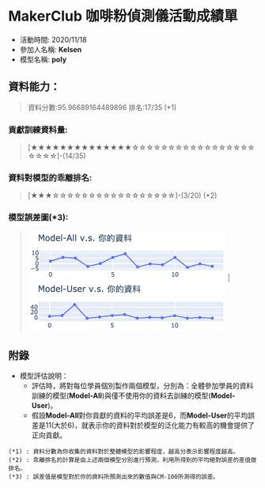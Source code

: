 # MakerClub 咖啡粉偵測儀活動成績單
* 活動時間: 2020/11/18
* 參加人名稱: **Kelsen**
* 模型名稱: **poly**
## 資料能力：
> 資料分數:95.96689164489896
> 排名:17/35 (*1)
### 貢獻訓練資料量:
> 	[★★★★★★★★★★★★★★☆☆☆☆☆☆☆☆☆☆☆☆☆☆☆☆☆☆☆☆☆]-(14/35)
### 資料對模型的乖離排名:
> 	[★★★☆☆☆☆☆☆☆☆☆☆☆☆☆☆☆☆☆]-(3/20) (*2)
### 模型誤差圖(*3):
> ![001](001.png)	|![002](002.png)
## 附錄
* 模型評估說明：
  - 評估時，將對每位學員個別製作兩個模型，分別為：全體參加學員的資料訓練的模型(**Model-All**)與僅不使用你的資料去訓練的模型(**Model-User**)。
  - 假設**Model-All**對你貢獻的資料的平均誤差是6，而**Model-User**的平均誤差是11(大於6)，就表示你的資料對於模型的泛化能力有較高的機會提供了正向貢獻。
```
(*1) : 資料分數為你收集的資料對於整體模型的影響程度，越高分表示影響程度越高。
(*2) : 乖離排名的計算是由上述兩個模型分別進行預測，利用所得到的平均絕對誤差的差值做排名。
(*3) : 誤差值是模型對於你的資料所預測出來的數值與CM-100所測得的誤差。
```
